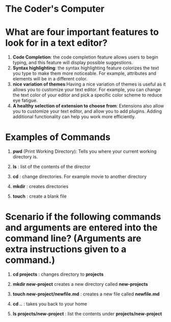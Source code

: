 # The Coder's Computer


# What are four important features to look for in a text editor?
1. **Code Completion**: the code completion feature allows users to begin typing, and this feature will display possible suggestions.
2. **Syntax highlighting**: the syntax highlighting feature colorizes the text you type to make them more noticeable. For example, attributes and elements will be in a different color.
3. **nice variation of themes**:Having a nice variation of themes is useful as it allows you to customize your text editor. For example, you can change the text color of your editor and pick a specific color scheme to reduce eye fatigue.
4. **A healthy selection of extension to choose from**: Extensions also allow you to customize your text editor, and allow you to add plugins. Adding additional functionality can help you work more efficiently.


# Examples of Commands

1. **pwd**  (Print Working Directory): Tells you where your current working directory is.


2. **ls** : list of the contents of the director

3. **cd** : change directories. For example movie to another directory

4. **mkdir** : creates directories

5. **touch** : create a blank file

# Scenario if the following commands and arguments are entered into the command line? (Arguments are extra instructions given to a command.)

1. **cd projects** : changes directory to **projects** 

2. **mkdir new-project** creates a new directory called **new-projects**

3. **touch new-project/newfile.md** : creates a new file called **newfile.md**

4. **cd ..** : takes you back to your home

5. **ls projects/new-project** : list the contents under **projects/new-project**
